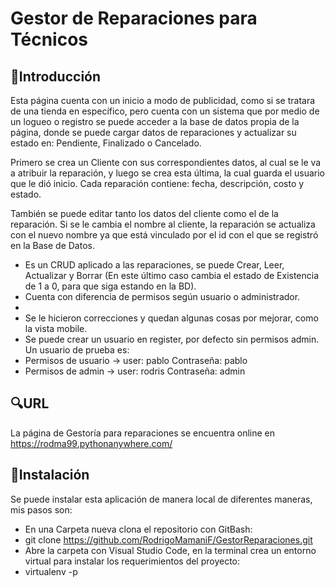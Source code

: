 # Gestor de Reparaciones para Técnicos

## 📍Introducción
  Esta página cuenta con un inicio a modo de publicidad, como si se tratara de una tienda en específico, pero cuenta con un sistema que por medio de un logueo o registro se puede acceder a la base de datos propia de la página, donde se puede cargar datos de reparaciones y actualizar su estado en: Pendiente, Finalizado o Cancelado. 
  
  Primero se crea un Cliente con sus correspondientes datos, al cual se le va a atribuir la reparación, y luego se crea esta última, la cual guarda el usuario que le dió inicio. Cada reparación contiene: fecha, descripción, costo y estado.
  
  También se puede editar tanto los datos del cliente como el de la reparación. Si se le cambia el nombre al cliente, la reparación se actualiza con el nuevo nombre ya que está vinculado por el id con el que se registró en la Base de Datos.
  - Es un CRUD aplicado a las reparaciones, se puede Crear, Leer, Actualizar y Borrar (En este último caso cambia el estado de Existencia de 1 a 0, para que siga estando en la BD).
  - Cuenta con diferencia de permisos según usuario o administrador.
  - 
  - Se le hicieron correcciones y quedan algunas cosas por mejorar, como la vista mobile.
  - Se puede crear un usuario en register, por defecto sin permisos admin. Un usuario de prueba es:
  - Permisos de usuario -> user: pablo Contraseña: pablo
  - Permisos de admin -> user: rodris Contraseña: admin

## 🔍URL
 La página de Gestoría para reparaciones se encuentra online en https://rodma99.pythonanywhere.com/

##  🚀Instalación
 Se puede instalar esta aplicación de manera local de diferentes maneras, mis pasos son:
 - En una Carpeta nueva clona el repositorio con GitBash:
 - git clone https://github.com/RodrigoMamaniF/GestorReparaciones.git
 - Abre la carpeta con Visual Studio Code, en la terminal crea un entorno virtual para instalar los requerimientos del proyecto:
 - virtualenv -p 
